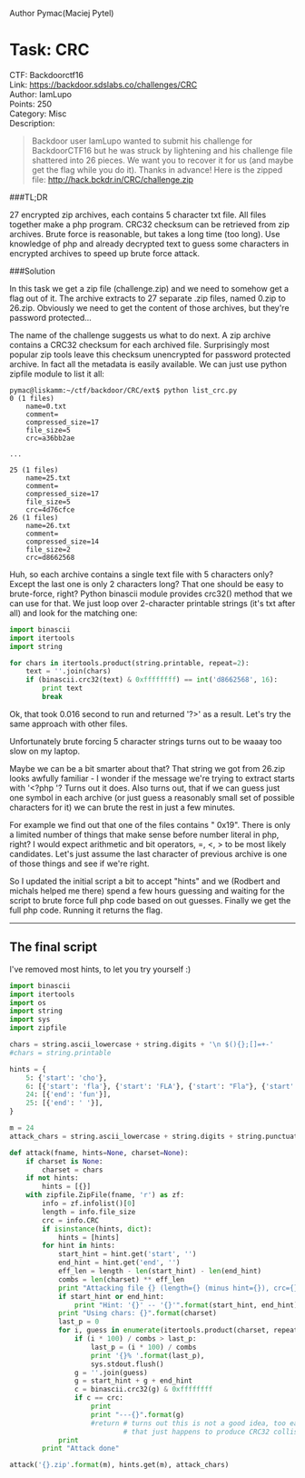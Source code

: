 Author Pymac(Maciej Pytel)

# Task: CRC

CTF: Backdoorctf16  
Link: https://backdoor.sdslabs.co/challenges/CRC  
Author: IamLupo  
Points: 250  
Category: Misc  
Description:
>Backdoor user IamLupo wanted to submit his challenge for BackdoorCTF16 but he was struck by lightening and his challenge file shattered into 26 pieces. We want you to recover it for us (and maybe get the flag while you do it). Thanks in advance! Here is the zipped file:
http://hack.bckdr.in/CRC/challenge.zip

###TL;DR

27 encrypted zip archives, each contains 5 character txt file. All files
together make a php program. CRC32 checksum can be retrieved from zip archives.
Brute force is reasonable, but takes a long time (too long).
Use knowledge of php and already decrypted text to guess some characters in
encrypted archives to speed up brute force attack.

###Solution

In this task we get a zip file (challenge.zip) and we need to somehow get a
flag out of it. The archive extracts to 27 separate .zip files, named 0.zip
to 26.zip. Obviously we need to get the content of those archives, but they're
password protected...

The name of the challenge suggests us what to do next. A zip archive contains
a CRC32 checksum for each archived file. Surprisingly most popular zip tools
leave this checksum unencrypted for password protected archive. In fact all
the metadata is easily available. We can just use python zipfile module to list
it all:
```shell
pymac@liskamm:~/ctf/backdoor/CRC/ext$ python list_crc.py
0 (1 files)
    name=0.txt
    comment=
    compressed_size=17
    file_size=5
    crc=a36bb2ae

...

25 (1 files)
    name=25.txt
    comment=
    compressed_size=17
    file_size=5
    crc=4d76cfce
26 (1 files)
    name=26.txt
    comment=
    compressed_size=14
    file_size=2
    crc=d8662568
```

Huh, so each archive contains a single text file with 5 characters only?
Except the last one is only 2 characters long? That one should be easy to
brute-force, right? Python binascii module provides crc32() method that we
can use for that. We just loop over 2-character printable strings (it's txt after
all) and look for the matching one:

```python
import binascii
import itertools
import string

for chars in itertools.product(string.printable, repeat=2):
    text = ''.join(chars)
    if (binascii.crc32(text) & 0xffffffff) == int('d8662568', 16):
        print text
        break
```
Ok, that took 0.016 second to run and returned '?>' as a result. Let's try the
same approach with other files.

Unfortunately brute forcing 5 character strings turns out to be waaay too slow on my laptop.

Maybe we can be a bit smarter about that? That string we got from 26.zip looks
awfully familiar - I wonder if the message we're trying to extract starts with
'<?php '? Turns out it does. Also turns out, that if we can guess just one symbol
in each archive (or just guess a reasonably small set of possible characters for
it) we can brute the rest in just a few minutes.

For example we find out that one of the files contains " 0x19". There is only a limited
number of things that make sense before number literal in php, right? I would expect
arithmetic and bit operators, =, <, > to be most likely candidates. Let's just assume
the last character of previous archive is one of those things and see if we're right.

So I updated the initial script a bit to accept "hints" and we (Rodbert and michals helped
me there) spend a few hours guessing and waiting for the script to brute force
full php code based on out guesses. Finally we get the full php code.
Running it returns the flag.

---

## The final script
I've removed most hints, to let you try yourself :)
```python
import binascii
import itertools
import os
import string
import sys
import zipfile

chars = string.ascii_lowercase + string.digits + '\n $(){};[]=+-'
#chars = string.printable

hints = {
    5: {'start': 'cho'},
    6: [{'start': 'fla'}, {'start': 'FLA'}, {'start': "Fla"}, {'start': 'the'}, {'start': 'The'}, {'start': 'THE'}],
    24: [{'end': 'fun'}],
    25: [{'end': ' '}],
}

m = 24
attack_chars = string.ascii_lowercase + string.digits + string.punctuation + ' '

def attack(fname, hints=None, charset=None):
    if charset is None:
        charset = chars
    if not hints:
        hints = [{}]
    with zipfile.ZipFile(fname, 'r') as zf:
        info = zf.infolist()[0]
        length = info.file_size
        crc = info.CRC
        if isinstance(hints, dict):
            hints = [hints]
        for hint in hints:
            start_hint = hint.get('start', '')
            end_hint = hint.get('end', '')
            eff_len = length - len(start_hint) - len(end_hint)
            combs = len(charset) ** eff_len
            print "Attacking file {} (length={} (minus hint={}), crc={}, combinations={})".format(fname, length, eff_len, crc, combs)
            if start_hint or end_hint:
                print "Hint: '{}' -- '{}'".format(start_hint, end_hint)
            print "Using chars: {}".format(charset)
            last_p = 0
            for i, guess in enumerate(itertools.product(charset, repeat=eff_len)):
                if (i * 100) / combs > last_p:
                    last_p = (i * 100) / combs
                    print '{}% '.format(last_p),
                    sys.stdout.flush()
                g = ''.join(guess)
                g = start_hint + g + end_hint
                c = binascii.crc32(g) & 0xffffffff
                if c == crc:
                    print
                    print "---{}".format(g)
                    #return # turns out this is not a good idea, too easy to stop on wrong string
                            # that just happens to produce CRC32 collision
            print
        print "Attack done"

attack('{}.zip'.format(m), hints.get(m), attack_chars)
```
